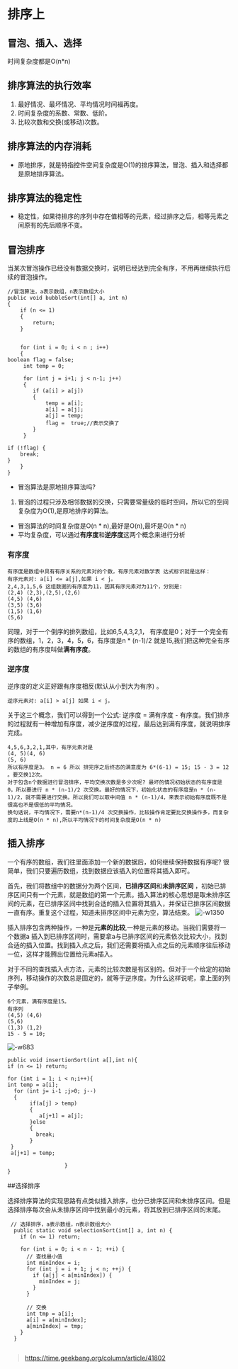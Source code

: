 # 排序上
## 冒泡、插入、选择
时间复杂度都是O(n*n)

## 排序算法的执行效率
 1. 最好情况、最坏情况、平均情况时间福再度。
 2. 时间复杂度的系数、常数、低阶。
 3. 比较次数和交换(或移动)次数。
 
## 排序算法的内存消耗
 * 原地排序，就是特指控件空间复杂度是O(1)的排序算法，冒泡、插入和选择都是原地排序算法。
 
## 排序算法的稳定性
 * 稳定性，如果待排序的序列中存在值相等的元素，经过排序之后，相等元素之间原有的先后顺序不变。

## 冒泡排序
当某次冒泡操作已经没有数据交换时，说明已经达到完全有序，不用再继续执行后续的冒泡操作。

```
//冒泡算法，a表示数组，n表示数组大小
public void bubbleSort(int[] a, int n)
{
	if (n <= 1) 
	{
		return;
	}


	for (int i = 0; i < n ; i++) 
	{
boolean flag = false;     
     int temp = 0;
     
     for (int j = i+1; j < n-1; j++) 
     {
     	if (a[i] > a[j]) 
     	{
     		temp = a[i];
     		a[i] = a[j];
     		a[j] = temp;
     		flag =  true;//表示交换了
     	}
     }

if (!flag) {
	break;
}
	}
}

```

* 冒泡算法是原地排序算法吗?
 1. 冒泡的过程只涉及相邻数据的交换，只需要常量级的临时空间，所以它的空间复杂度为O(1),是原地排序的算法。
* 冒泡算法的时间复杂度是O(n * n),最好是O(n),最坏是O(n * n)
* 平均复杂度，可以通过**有序度**和**逆序度**这两个概念来进行分析

### 有序度

 ```
 有序度是数组中具有有序关系的元素对的个数，有序元素对数学表 达式标识就是这样：
 有序元素对: a[i] <= a[j],如果 i < j。
 2,4,3,1,5,6 这组数据的有序度为11，因其有序元素对为11个，分别是:
 (2,4) (2,3),(2,5),(2,6)
 (4,5) (4,6) 
 (3,5) (3,6)
 (1,5) (1,6)
 (5,6)
 
 ```
 同理，对于一个倒序的排列数组，比如6,5,4,3,2,1， 有序度是0；对于一个完全有序的数组，1，2，3，4，5，6，有序度是n * (n-1)/2 就是15,我们把这种完全有序的数组的有序度叫做**满有序度**。
 
 ### 逆序度
 逆序度的定义正好跟有序度相反(默认从小到大为有序) 。
 ```
 逆序元素对: a[i] > a[j] 如果 i < j。
 ```
 关于这三个概念，我们可以得到一个公式: 逆序度 = 满有序度 - 有序度。我们排序的过程就有一种增加有序度，减少逆序度的过程，最后达到满有序度，就说明排序完成。
 
 ```
 4,5,6,3,2,1,其中，有序元素对是
 (4, 5)(4, 6)
 (5, 6)
 所以有序度是3。 n = 6 所以 排完序之后终态的满意度为 6*(6-1) = 15; 15 - 3 = 12 。要交换12次。
对于包含n个数据进行冒泡排序，平均交换次数是多少次呢? 最坏的情况初始状态的有序度是0，所以要进行 n * (n-1)/2 次交换。最好的情况下，初始化状态的有序度是n * (n-1)/2，就不需要进行交换。所以我们可以取中间值 n * (n-1)/4，来表示初始有序度既不是很高也不是很低的平均情况。
换句话说，平均情况下，需要n*(n-1)/4 次交换操作，比较操作肯定要比交换操作多，而复杂度的上线是O(n * n),所以平均情况下的时间复杂度是O(n * n)

``` 
 
## 插入排序
 一个有序的数组，我们往里面添加一个新的数据后，如何继续保持数据有序呢? 很简单，我们只要遍历数组，找到数据应该插入的位置将其插入即可。
 
首先，我们将数组中的数据分为两个区间，**已排序区间**和**未排序区间** ，初始已排序区间只有一个元素，就是数组的第一个元素。插入算法的核心思想是取未排序区间的元素，在已排序区间中找到合适的插入位置将其插入，并保证已排序区间数据一直有序。重复这个过程，知道未排序区间中元素为空，算法结束。
![-w1350](media/15536738452110/15537678394752.jpg)

插入排序包含两种操作，一种是**元素的比较**,一种是元素的移动。当我们需要将一个数据a 插入到已排序区间时，需要拿a与已排序区间的元素依次比较大小，找到合适的插入位置。找到插入点之后，我们还需要将插入点之后的元素顺序往后移动一位，这样才能腾出位置给元素a插入。

对于不同的查找插入点方法，元素的比较次数是有区别的。但对于一个给定的初始序列，移动操作的次数总是固定的，就等于逆序度。为什么这样说呢，拿上面的列子举例。
```
6个元素，满有序度是15。
有序列
(4,5) (4,6)
(5,6)
(1,3) (1,2)
15 - 5 = 10;
``` 
![-w683](media/15536738452110/15537682574767.jpg)

```
public void insertionSort(int a[],int n){
if (n <= 1) return;

for (int i = 1; i < n;i++){
int temp = a[i];
  for (int j= i-1 ;j>0; j--)
  {
       if(a[j] > temp)
       {
          a[j+1] = a[j];
       }else
       {
         break;
       }
 }
 a[j+1] = temp;
  
                  }
}

```

##选择排序

选择排序算法的实现思路有点类似插入排序，也分已排序区间和未排序区间。但是选择排序每次会从未排序区间中找到最小的元素，将其放到已排序区间的末尾。


```
 // 选择排序，a表示数组，n表示数组大小
  public static void selectionSort(int[] a, int n) {
    if (n <= 1) return;

    for (int i = 0; i < n - 1; ++i) {
      // 查找最小值
      int minIndex = i;
      for (int j = i + 1; j < n; ++j) {
        if (a[j] < a[minIndex]) {
          minIndex = j;
        }
      }
      
      // 交换
      int tmp = a[i];
      a[i] = a[minIndex];
      a[minIndex] = tmp;
    }
  }


```






> https://time.geekbang.org/column/article/41802
 

